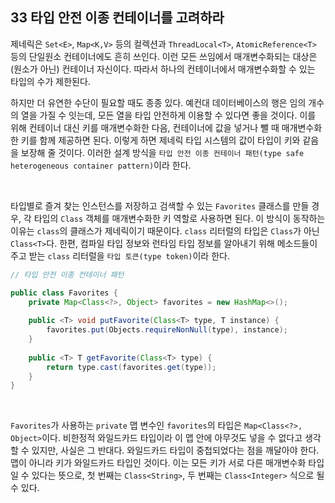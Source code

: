 ## 33 타입 안전 이종 컨테이너를 고려하라

제네릭은 `Set<E>`, `Map<K,V>` 등의 컬렉션과 `ThreadLocal<T>`, `AtomicReference<T>` 등의 단일원소 컨테이너에도 흔히 쓰인다. 이런 모든 쓰임에서 매개변수화되는 대상은 (원소가 아닌) 컨테이너 자신이다. 따라서 하나의 컨테이너에서 매개변수화할 수 있는 타입의 수가 제한된다.

하지만 더 유연한 수단이 필요할 때도 종종 있다. 예컨대 데이터베이스의 행은 임의 개수의 열을 가질 수 잇는데, 모든 열을 타입 안전하게 이용할 수 있다면 좋을 것이다. 이를 위해 컨테이너 대신 키를 매개변수화한 다음, 컨테이너에 값을 넣거나 뺄 때 매개변수화한 키를 함께 제공하면 된다. 이렇게 하면 제네릭 타입 시스템의 값이 타입이 키와 같음을 보장해 줄 것이다. 이러한 설계 방식을 `타입 안전 이종 컨테이너 패턴(type safe heterogeneous container pattern)`이라 한다.

<br />

타입별로 즐겨 찾는 인스턴스를 저장하고 검색할 수 있는 `Favorites` 클래스를 만들 경우, 각 타입의 `Class` 객체를 매개변수화한 키 역할로 사용하면 된다. 이 방식이 동작하는 이유는 `class`의 클래스가 제네릭이기 때문이다. `class` 리터럴의 타입은 `Class`가 아닌 `Class<T>`다. 한편, 컴파일 타입 정보와 런타임 타입 정보를 알아내기 위해 메소드들이 주고 받는 `class` 리터럴을 `타입 토큰(type token)`이라 한다.

```java
// 타입 안전 이종 컨테이너 패턴

public class Favorites {
    private Map<Class<?>, Object> favorites = new HashMap<>();
    
    public <T> void putFavorite(Class<T> type, T instance) {
        favorites.put(Objects.requireNonNull(type), instance);
    }
    
    public <T> T getFavorite(Class<T> type) {
        return type.cast(favorites.get(type));
    }
} 
```

<br />

`Favorites`가 사용하는 `private` 맵 변수인 `favorites`의 타입은 `Map<Class<?>, Object>`이다. 비한정적 와일드카드 타입이라 이 맵 안에 아무것도 넣을 수 없다고 생각할 수 있지만, 사실은 그 반대다. 와일드카드 타입이 중첩되었다는 점을 깨달아야 한다. 맵이 아니라 키가 와일드카드 타입인 것이다. 이는 모든 키가 서로 다른 매개변수화 타입일 수 있다는 뜻으로, 첫 번째는 `Class<String>`, 두 번째는 `Class<Integer>` 식으로 될 수 있다. 
